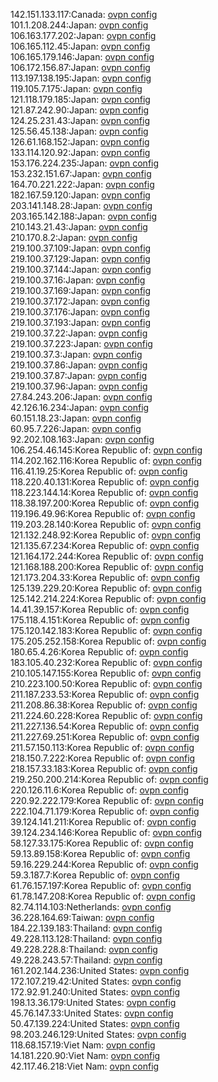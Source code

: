 142.151.133.117:Canada: [ovpn config](vpn/142_151_133_117.ovpn)  
101.1.208.244:Japan: [ovpn config](vpn/101_1_208_244.ovpn)  
106.163.177.202:Japan: [ovpn config](vpn/106_163_177_202.ovpn)  
106.165.112.45:Japan: [ovpn config](vpn/106_165_112_45.ovpn)  
106.165.179.146:Japan: [ovpn config](vpn/106_165_179_146.ovpn)  
106.172.156.87:Japan: [ovpn config](vpn/106_172_156_87.ovpn)  
113.197.138.195:Japan: [ovpn config](vpn/113_197_138_195.ovpn)  
119.105.7.175:Japan: [ovpn config](vpn/119_105_7_175.ovpn)  
121.118.179.185:Japan: [ovpn config](vpn/121_118_179_185.ovpn)  
121.87.242.90:Japan: [ovpn config](vpn/121_87_242_90.ovpn)  
124.25.231.43:Japan: [ovpn config](vpn/124_25_231_43.ovpn)  
125.56.45.138:Japan: [ovpn config](vpn/125_56_45_138.ovpn)  
126.61.168.152:Japan: [ovpn config](vpn/126_61_168_152.ovpn)  
133.114.120.92:Japan: [ovpn config](vpn/133_114_120_92.ovpn)  
153.176.224.235:Japan: [ovpn config](vpn/153_176_224_235.ovpn)  
153.232.151.67:Japan: [ovpn config](vpn/153_232_151_67.ovpn)  
164.70.221.222:Japan: [ovpn config](vpn/164_70_221_222.ovpn)  
182.167.59.120:Japan: [ovpn config](vpn/182_167_59_120.ovpn)  
203.141.148.28:Japan: [ovpn config](vpn/203_141_148_28.ovpn)  
203.165.142.188:Japan: [ovpn config](vpn/203_165_142_188.ovpn)  
210.143.21.43:Japan: [ovpn config](vpn/210_143_21_43.ovpn)  
210.170.8.2:Japan: [ovpn config](vpn/210_170_8_2.ovpn)  
219.100.37.109:Japan: [ovpn config](vpn/219_100_37_109.ovpn)  
219.100.37.129:Japan: [ovpn config](vpn/219_100_37_129.ovpn)  
219.100.37.144:Japan: [ovpn config](vpn/219_100_37_144.ovpn)  
219.100.37.16:Japan: [ovpn config](vpn/219_100_37_16.ovpn)  
219.100.37.169:Japan: [ovpn config](vpn/219_100_37_169.ovpn)  
219.100.37.172:Japan: [ovpn config](vpn/219_100_37_172.ovpn)  
219.100.37.176:Japan: [ovpn config](vpn/219_100_37_176.ovpn)  
219.100.37.193:Japan: [ovpn config](vpn/219_100_37_193.ovpn)  
219.100.37.22:Japan: [ovpn config](vpn/219_100_37_22.ovpn)  
219.100.37.223:Japan: [ovpn config](vpn/219_100_37_223.ovpn)  
219.100.37.3:Japan: [ovpn config](vpn/219_100_37_3.ovpn)  
219.100.37.86:Japan: [ovpn config](vpn/219_100_37_86.ovpn)  
219.100.37.87:Japan: [ovpn config](vpn/219_100_37_87.ovpn)  
219.100.37.96:Japan: [ovpn config](vpn/219_100_37_96.ovpn)  
27.84.243.206:Japan: [ovpn config](vpn/27_84_243_206.ovpn)  
42.126.16.234:Japan: [ovpn config](vpn/42_126_16_234.ovpn)  
60.151.18.23:Japan: [ovpn config](vpn/60_151_18_23.ovpn)  
60.95.7.226:Japan: [ovpn config](vpn/60_95_7_226.ovpn)  
92.202.108.163:Japan: [ovpn config](vpn/92_202_108_163.ovpn)  
106.254.46.145:Korea Republic of: [ovpn config](vpn/106_254_46_145.ovpn)  
114.202.162.116:Korea Republic of: [ovpn config](vpn/114_202_162_116.ovpn)  
116.41.19.25:Korea Republic of: [ovpn config](vpn/116_41_19_25.ovpn)  
118.220.40.131:Korea Republic of: [ovpn config](vpn/118_220_40_131.ovpn)  
118.223.144.14:Korea Republic of: [ovpn config](vpn/118_223_144_14.ovpn)  
118.38.197.200:Korea Republic of: [ovpn config](vpn/118_38_197_200.ovpn)  
119.196.49.96:Korea Republic of: [ovpn config](vpn/119_196_49_96.ovpn)  
119.203.28.140:Korea Republic of: [ovpn config](vpn/119_203_28_140.ovpn)  
121.132.248.92:Korea Republic of: [ovpn config](vpn/121_132_248_92.ovpn)  
121.135.67.234:Korea Republic of: [ovpn config](vpn/121_135_67_234.ovpn)  
121.164.172.244:Korea Republic of: [ovpn config](vpn/121_164_172_244.ovpn)  
121.168.188.200:Korea Republic of: [ovpn config](vpn/121_168_188_200.ovpn)  
121.173.204.33:Korea Republic of: [ovpn config](vpn/121_173_204_33.ovpn)  
125.139.229.20:Korea Republic of: [ovpn config](vpn/125_139_229_20.ovpn)  
125.142.214.224:Korea Republic of: [ovpn config](vpn/125_142_214_224.ovpn)  
14.41.39.157:Korea Republic of: [ovpn config](vpn/14_41_39_157.ovpn)  
175.118.4.151:Korea Republic of: [ovpn config](vpn/175_118_4_151.ovpn)  
175.120.142.183:Korea Republic of: [ovpn config](vpn/175_120_142_183.ovpn)  
175.205.252.158:Korea Republic of: [ovpn config](vpn/175_205_252_158.ovpn)  
180.65.4.26:Korea Republic of: [ovpn config](vpn/180_65_4_26.ovpn)  
183.105.40.232:Korea Republic of: [ovpn config](vpn/183_105_40_232.ovpn)  
210.105.147.155:Korea Republic of: [ovpn config](vpn/210_105_147_155.ovpn)  
210.223.100.50:Korea Republic of: [ovpn config](vpn/210_223_100_50.ovpn)  
211.187.233.53:Korea Republic of: [ovpn config](vpn/211_187_233_53.ovpn)  
211.208.86.38:Korea Republic of: [ovpn config](vpn/211_208_86_38.ovpn)  
211.224.60.228:Korea Republic of: [ovpn config](vpn/211_224_60_228.ovpn)  
211.227.136.54:Korea Republic of: [ovpn config](vpn/211_227_136_54.ovpn)  
211.227.69.251:Korea Republic of: [ovpn config](vpn/211_227_69_251.ovpn)  
211.57.150.113:Korea Republic of: [ovpn config](vpn/211_57_150_113.ovpn)  
218.150.7.222:Korea Republic of: [ovpn config](vpn/218_150_7_222.ovpn)  
218.157.33.183:Korea Republic of: [ovpn config](vpn/218_157_33_183.ovpn)  
219.250.200.214:Korea Republic of: [ovpn config](vpn/219_250_200_214.ovpn)  
220.126.11.6:Korea Republic of: [ovpn config](vpn/220_126_11_6.ovpn)  
220.92.222.179:Korea Republic of: [ovpn config](vpn/220_92_222_179.ovpn)  
222.104.71.179:Korea Republic of: [ovpn config](vpn/222_104_71_179.ovpn)  
39.124.141.211:Korea Republic of: [ovpn config](vpn/39_124_141_211.ovpn)  
39.124.234.146:Korea Republic of: [ovpn config](vpn/39_124_234_146.ovpn)  
58.127.33.175:Korea Republic of: [ovpn config](vpn/58_127_33_175.ovpn)  
59.13.89.158:Korea Republic of: [ovpn config](vpn/59_13_89_158.ovpn)  
59.16.229.244:Korea Republic of: [ovpn config](vpn/59_16_229_244.ovpn)  
59.3.187.7:Korea Republic of: [ovpn config](vpn/59_3_187_7.ovpn)  
61.76.157.197:Korea Republic of: [ovpn config](vpn/61_76_157_197.ovpn)  
61.78.147.208:Korea Republic of: [ovpn config](vpn/61_78_147_208.ovpn)  
82.74.114.103:Netherlands: [ovpn config](vpn/82_74_114_103.ovpn)  
36.228.164.69:Taiwan: [ovpn config](vpn/36_228_164_69.ovpn)  
184.22.139.183:Thailand: [ovpn config](vpn/184_22_139_183.ovpn)  
49.228.113.128:Thailand: [ovpn config](vpn/49_228_113_128.ovpn)  
49.228.228.8:Thailand: [ovpn config](vpn/49_228_228_8.ovpn)  
49.228.243.57:Thailand: [ovpn config](vpn/49_228_243_57.ovpn)  
161.202.144.236:United States: [ovpn config](vpn/161_202_144_236.ovpn)  
172.107.219.42:United States: [ovpn config](vpn/172_107_219_42.ovpn)  
172.92.91.240:United States: [ovpn config](vpn/172_92_91_240.ovpn)  
198.13.36.179:United States: [ovpn config](vpn/198_13_36_179.ovpn)  
45.76.147.33:United States: [ovpn config](vpn/45_76_147_33.ovpn)  
50.47.139.224:United States: [ovpn config](vpn/50_47_139_224.ovpn)  
98.203.246.129:United States: [ovpn config](vpn/98_203_246_129.ovpn)  
118.68.157.19:Viet Nam: [ovpn config](vpn/118_68_157_19.ovpn)  
14.181.220.90:Viet Nam: [ovpn config](vpn/14_181_220_90.ovpn)  
42.117.46.218:Viet Nam: [ovpn config](vpn/42_117_46_218.ovpn)  
